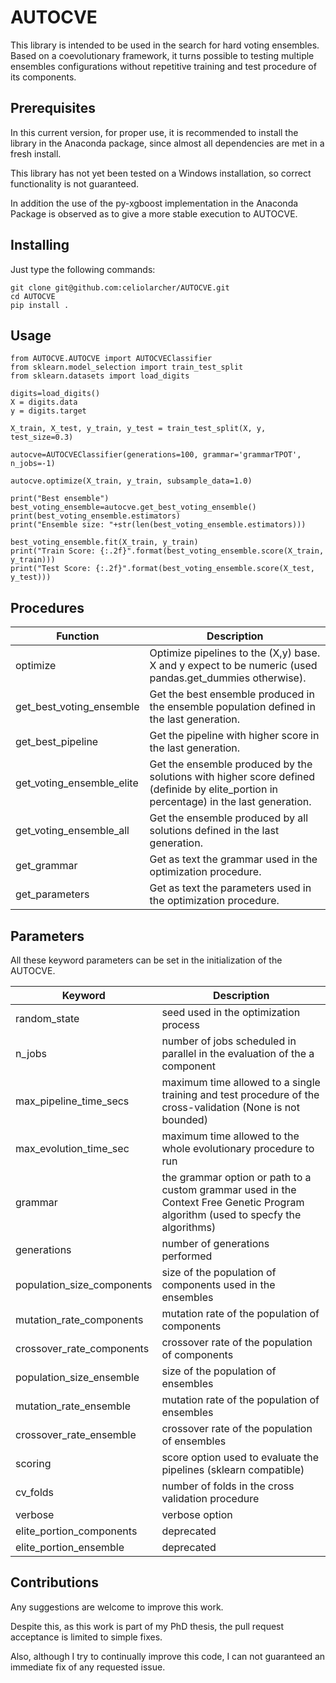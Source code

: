 # AUTOCVE

This library is intended to be used in the search for hard voting ensembles. Based on a coevolutionary framework, it turns possible to testing multiple ensembles configurations without repetitive training and test procedure of its components.

## Prerequisites

In this current version, for proper use, it is recommended to install the library in the Anaconda package, since almost all dependencies are met in a fresh install. 

This library has not yet been tested on a Windows installation, so correct functionality is not guaranteed. 

In addition the use of the py-xgboost implementation in the Anaconda Package is observed as to give a more stable execution to AUTOCVE.

## Installing

Just type the following commands:

```
git clone git@github.com:celiolarcher/AUTOCVE.git
cd AUTOCVE
pip install .
```

## Usage

```
from AUTOCVE.AUTOCVE import AUTOCVEClassifier
from sklearn.model_selection import train_test_split
from sklearn.datasets import load_digits

digits=load_digits()
X = digits.data
y = digits.target

X_train, X_test, y_train, y_test = train_test_split(X, y, test_size=0.3)

autocve=AUTOCVEClassifier(generations=100, grammar='grammarTPOT', n_jobs=-1)

autocve.optimize(X_train, y_train, subsample_data=1.0)

print("Best ensemble")
best_voting_ensemble=autocve.get_best_voting_ensemble()
print(best_voting_ensemble.estimators)
print("Ensemble size: "+str(len(best_voting_ensemble.estimators)))

best_voting_ensemble.fit(X_train, y_train)
print("Train Score: {:.2f}".format(best_voting_ensemble.score(X_train, y_train)))
print("Test Score: {:.2f}".format(best_voting_ensemble.score(X_test, y_test)))
```

## Procedures

| Function      | Description |
| ------------- |-------------| 
| optimize      | Optimize pipelines to the (X,y) base. X and y expect to be numeric (used pandas.get_dummies otherwise). |
| get_best_voting_ensemble     | Get the best ensemble produced in the ensemble population defined in the last generation. |
| get_best_pipeline      | Get the pipeline with higher score in the last generation. |
| get_voting_ensemble_elite      | Get the ensemble produced by the solutions with higher score defined (definide by elite_portion in percentage) in the last generation. |
| get_voting_ensemble_all      | Get the ensemble produced by all solutions defined in the last generation. |
| get_grammar      | Get as text the grammar used in the optimization procedure. |
| get_parameters      | Get as text the parameters used in the optimization procedure. |


## Parameters

All these keyword parameters can be set in the initialization of the AUTOCVE.

| Keyword       | Description|
| ------------- |-------------| 
| random_state                  | seed used in the optimization process | 
| n_jobs                  | number of jobs scheduled in parallel in the evaluation of the a component   | 
| max_pipeline_time_secs        | maximum time allowed to a single training and test procedure of the cross-validation (None is not bounded)  |
| max_evolution_time_sec        | maximum time allowed to the whole evolutionary procedure to run  | 
| grammar  | the grammar option or path to a custom grammar used in the Context Free Genetic Program algorithm (used to specfy the algorithms) | 
| generations  | number of generations performed      | 
| population_size_components  | size of the population of components used in the ensembles | 
| mutation_rate_components  | mutation rate of the population of components | 
| crossover_rate_components  | crossover rate of the population of components | 
| population_size_ensemble  | size of the population of ensembles | 
| mutation_rate_ensemble  | mutation rate of the population of ensembles | 
| crossover_rate_ensemble  | crossover rate of the population of ensembles | 
| scoring  | score option used to evaluate the pipelines (sklearn compatible) | 
| cv_folds  | number of folds in the cross validation procedure  | 
| verbose  | verbose option | 
| elite_portion_components  | deprecated | 
| elite_portion_ensemble  | deprecated | 




## Contributions

Any suggestions are welcome to improve this work.

Despite this, as this work is part of my PhD thesis, the pull request acceptance is limited to simple fixes. 

Also, although I try to continually improve this code, I can not guaranteed an immediate fix of any requested issue.
